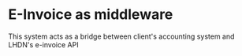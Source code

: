 # E-Invoice as middleware

This system acts as a bridge between client's accounting system and LHDN's e-invoice API